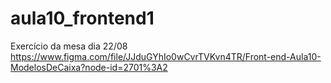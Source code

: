 # aula10_frontend1
Exercício da mesa dia 22/08 https://www.figma.com/file/JJduGYhIo0wCvrTVKvn4TR/Front-end-Aula10-ModelosDeCaixa?node-id=2701%3A2
